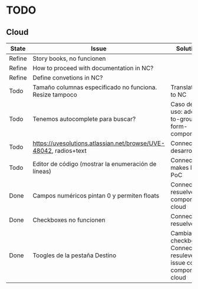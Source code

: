 # TODO

## Cloud

| State  | Issue                                                            | Solution                                                         |
| ------ | ---------------------------------------------------------------- | ---------------------------------------------------------------- |
| Refine | Story books, no funcionen                                        |                                                                  |
| Refine | How to proceed with documentation in NC?                         |                                                                  |
| Refine | Define convetions in NC?                                         |                                                                  |
| Todo   | Tamaño columnas especificado no funciona. Resize tampoco         | Translated to NC                                                 |
| Todo   | Tenemos autocomplete para buscar?                                | Caso de uso: add-to-groups-form-component.                       |
| Todo   | https://uvesolutions.atlassian.net/browse/UVE-48042, radios+text | Connecta desarrollara                                            |
| Todo   | Editor de código (mostrar la enumeración de líneas)              | Connecta makes local PoC                                         |
| Done   | Campos numéricos pintan 0 y permiten floats                      | Connecta resuelve componente cloud                               |
| Done   | Checkboxes no funcionen                                          | Connecta resuelve                                                |
| Done   | Toogles de la pestaña Destino                                    | Cambiar a checkbox. Connecta resuleve issue con componente cloud |
